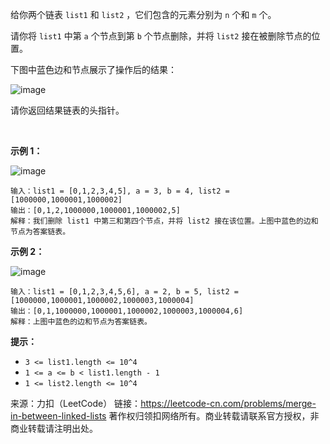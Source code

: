 给你两个链表 ```list1``` 和 ```list2``` ，它们包含的元素分别为 ```n``` 个和 ```m``` 个。

请你将 ```list1``` 中第 ```a``` 个节点到第 ```b``` 个节点删除，并将 ```list2``` 接在被删除节点的位置。

下图中蓝色边和节点展示了操作后的结果：

![image](https://github.com/Zhenghao-Liu/LeetCode_problem-and-solution/blob/master/1669.合并两个链表/1669_1.png)

请你返回结果链表的头指针。

 

**示例 1：**

![image](https://github.com/Zhenghao-Liu/LeetCode_problem-and-solution/blob/master/1669.合并两个链表/1669_2.png)
```
输入：list1 = [0,1,2,3,4,5], a = 3, b = 4, list2 = [1000000,1000001,1000002]
输出：[0,1,2,1000000,1000001,1000002,5]
解释：我们删除 list1 中第三和第四个节点，并将 list2 接在该位置。上图中蓝色的边和节点为答案链表。
```
**示例 2：**

![image](https://github.com/Zhenghao-Liu/LeetCode_problem-and-solution/blob/master/1669.合并两个链表/1669_3.png)

```
输入：list1 = [0,1,2,3,4,5,6], a = 2, b = 5, list2 = [1000000,1000001,1000002,1000003,1000004]
输出：[0,1,1000000,1000001,1000002,1000003,1000004,6]
解释：上图中蓝色的边和节点为答案链表。
```

**提示：**

* ```3 <= list1.length <= 10^4```
* ```1 <= a <= b < list1.length - 1```
* ```1 <= list2.length <= 10^4```

来源：力扣（LeetCode）
链接：https://leetcode-cn.com/problems/merge-in-between-linked-lists
著作权归领扣网络所有。商业转载请联系官方授权，非商业转载请注明出处。
